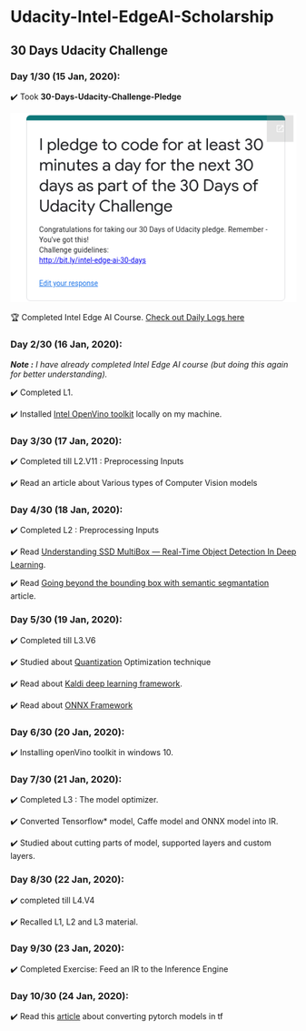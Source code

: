 # Udacity-Intel-EdgeAI-Scholarship


## 30 Days Udacity Challenge

### Day 1/30 (15 Jan, 2020):

:heavy_check_mark: Took **30-Days-Udacity-Challenge-Pledge**

![](https://github.com/ankitvashisht12/Udacity-Intel-EdgeAI-Scholarship/blob/master/30_Days_Pledge/Pledge.png)

:trophy: Completed Intel Edge AI Course. [Check out Daily Logs here](https://github.com/ankitvashisht12/Udacity-Intel-EdgeAI-Scholarship/blob/master/LOGS.md)

### Day 2/30 (16 Jan, 2020):

***Note :** I have already completed Intel Edge AI course (but doing this again for better understanding).*

:heavy_check_mark: Completed L1. 

:heavy_check_mark: Installed [Intel OpenVino toolkit](https://docs.openvinotoolkit.org/latest/index.html) locally on my machine.

### Day 3/30 (17 Jan, 2020):

:heavy_check_mark: Completed till L2.V11 : Preprocessing Inputs

:heavy_check_mark: Read an article about Various types of Computer Vision models

### Day 4/30 (18 Jan, 2020):

:heavy_check_mark: Completed L2 : Preprocessing Inputs

:heavy_check_mark: Read [Understanding SSD MultiBox — Real-Time Object Detection In Deep Learning](https://towardsdatascience.com/understanding-ssd-multibox-real-time-object-detection-in-deep-learning-495ef744fab).

:heavy_check_mark: Read [Going beyond the bounding box with semantic segmantation](https://thegradient.pub/semantic-segmentation/) article.

### Day 5/30 (19 Jan, 2020):

:heavy_check_mark: Completed till L3.V6 

:heavy_check_mark: Studied about [Quantization](https://nervanasystems.github.io/distiller/quantization.html) Optimization technique

:heavy_check_mark: Read about [Kaldi deep learning framework](https://kaldi-asr.org/doc/dnn.html).

:heavy_check_mark: Read about [ONNX Framework](https://onnx.ai/)

### Day 6/30 (20 Jan, 2020):

:heavy_check_mark: Installing openVino toolkit in windows 10.

### Day 7/30 (21 Jan, 2020):

:heavy_check_mark: Completed L3 : The model optimizer.

:heavy_check_mark: Converted Tensorflow* model, Caffe model and ONNX model into IR.

:heavy_check_mark: Studied about cutting parts of model, supported layers and custom layers.


### Day 8/30 (22 Jan, 2020):

:heavy_check_mark: completed till L4.V4

:heavy_check_mark: Recalled L1, L2 and L3 material.

### Day 9/30 (23 Jan, 2020):

:heavy_check_mark: Completed Exercise: Feed an IR to the Inference Engine

### Day 10/30 (24 Jan, 2020):

:heavy_check_mark: Read this [article](https://towardsdatascience.com/converting-a-simple-deep-learning-model-from-pytorch-to-tensorflow-b6b353351f5d) about converting pytorch models in tf

